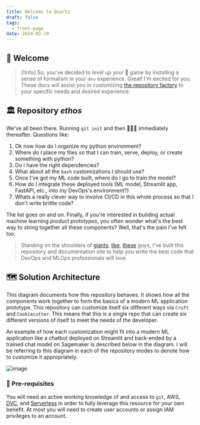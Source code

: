 ```yaml
---
title: Welcome to Quartz
draft: false
tags:
  - front-page
date: 2024-02-29
---
```


##  👋 Welcome

> [!Info]
> So, you've decided to level up your 🐍 game by installing a sense of formalism in your `dev` experience. Great! I'm excited for you. These docs will assist you in customizing [the repository factory](https://github.com/with-context-engine/repository-factory) to your specific needs and desired experience. 

## 🏛️ Repository *ethos*

We've all been there. Running `git init` and then 🤷🏽‍♂️ immediately thereafter. Questions like: 

1. Ok now how do I organize my python environment? 
2. Where do I place my files so that I can train, serve, deploy, or create something with python? 
3. Do I have the right dependencies? 
4. What about all the `bash` customizations I should use? 
5. Once I've got my ML code built, where do I go to train the model? 
6. How do I integrate these deployed tools (ML model, Streamlit app, FastAPI, etc., into my DevOps's environment?)
7. Whats a really clever way to involve CI/CD in this whole process so that I don't write brittle code? 

The list goes on and on. Finally, if you're interested in building actual machine learning *product prototypes*, you often wonder what's the best way to string together all these components? Well, that's the pain I've felt too. 

> Standing on the shoulders of [giants](https://github.com/radix-ai/poetry-cookiecutter/tree/main), [like](https://stefanbuck.com/blog/codeless-contributions-with-github-issue-forms), [these](https://stefanbuck.com/blog/repository-templates-meets-github-actions) guys, I've built this repository and documentation site to help you write the best code that DevOps and MLOps professionals will love. 

## 🗺️ Solution Architecture

This diagram documents how this repository behaves. It shows how all the components work together to form the basics of a modern ML application prototype. This repository can customize itself six different ways via `Cruft` and `Cookiecutter`. This means that this is a single repo that can create six different versions of itself to meet the needs of the developer.️ 

An example of how each customization might fit into a modern ML application like a chatbot deployed on Streamlit and back-ended by a trained chat model on Sagemaker is described below in the diagram. I will be referring to this diagram in each of the repository modes to denote how to customize it appropriately. 

![image](https://with-context-public.s3.us-east-1.amazonaws.com/repository-factory-docs/2024/19f85a0db6da482bf704b4a0a8460c4c.png)
### 🧱 Pre-requisites

You will need an active working knowledge of and access to `git`, AWS, [DVC](http://dvc.org), and [Serverless](https://www.serverless.com/) in order to fully leverage this resource for your own benefit. At most you will need to create user accounts or assign IAM privileges to an account.